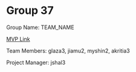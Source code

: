 # Group 37
Group Name: TEAM_NAME

[MVP Link](https://docs.google.com/document/d/1pFGoOOT1bvmeZgImUGBl4E08h1Tr38UPE4Mc3WNYhUY/edit)

Team Members: glaza3, jiamu2, myshin2, akritia3

Project Manager: jshal3
